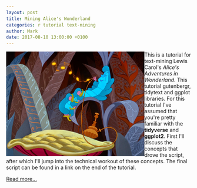 ```yaml
---
layout: post
title: Mining Alice's Wonderland
categories: r tutorial text-mining
author: Mark
date: 2017-08-10 13:00:00 +0100
---
```


<img src="/_pages/tutorials/mining-alices-wonderland/catterpillar.jpg" alt="alice catterpillar" width="376" height="284" align="left"/> This is a tutorial for text-mining Lewis Carol's _Alice's Adventures in Wonderland_. This tutorial gutenbergr, tidytext and ggplot libraries. For this tutorial I've assumed that you're pretty familiar with the **tidyverse** and **ggplot2**. First I'll discuss the concepts that drove the script, after which I'll jump into the technical workout of these concepts. The final script can be found in a link on the end of the tutorial.

[Read more...](/mining-alices-wonderland/)
<br><br><br><br>